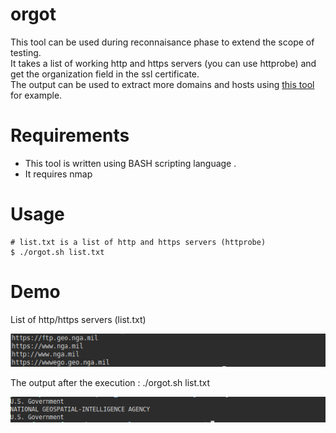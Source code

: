 # orgot
This tool can be used during reconnaisance phase to extend the scope of testing.<br>
It takes a list of working  http and https servers (you can use httprobe) and get the organization field in the ssl certificate.<br>
The output can be used to extract more domains and hosts using 
[this tool](https://github.com/yousseflahouifi/censorg) for example.

# Requirements
* This tool is written using BASH scripting language .
* It requires nmap

# Usage
```
# list.txt is a list of http and https servers (httprobe)
$ ./orgot.sh list.txt
```
# Demo
List of http/https servers (list.txt)<br>

![alt text](https://raw.githubusercontent.com/yousseflahouifi/orgot/main/1.png)<br>

The output after the execution : ./orgot.sh list.txt <br>

![alt text](https://raw.githubusercontent.com/yousseflahouifi/orgot/main/2.png)<br>
